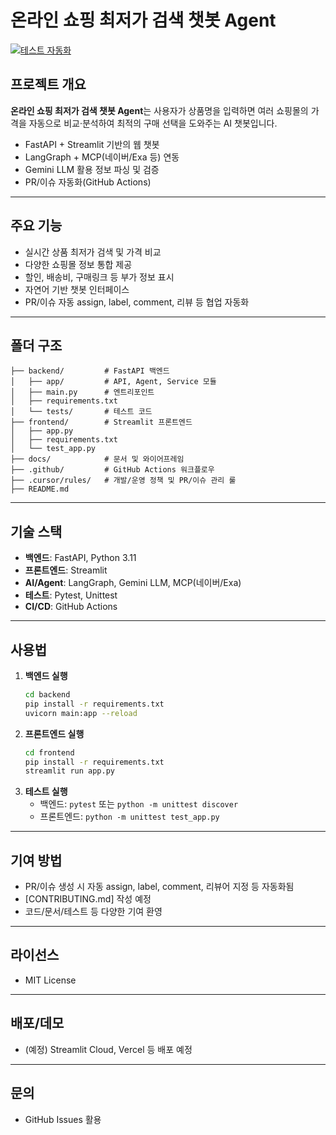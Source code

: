 # 온라인 쇼핑 최저가 검색 챗봇 Agent

[![테스트 자동화](https://github.com/sssssungs/vibe-coding-w2/actions/workflows/test.yml/badge.svg)](https://github.com/sssssungs/vibe-coding-w2/actions/workflows/test.yml)

## 프로젝트 개요

**온라인 쇼핑 최저가 검색 챗봇 Agent**는 사용자가 상품명을 입력하면 여러 쇼핑몰의 가격을 자동으로 비교·분석하여 최적의 구매 선택을 도와주는 AI 챗봇입니다.

- FastAPI + Streamlit 기반의 웹 챗봇
- LangGraph + MCP(네이버/Exa 등) 연동
- Gemini LLM 활용 정보 파싱 및 검증
- PR/이슈 자동화(GitHub Actions)

---

## 주요 기능
- 실시간 상품 최저가 검색 및 가격 비교
- 다양한 쇼핑몰 정보 통합 제공
- 할인, 배송비, 구매링크 등 부가 정보 표시
- 자연어 기반 챗봇 인터페이스
- PR/이슈 자동 assign, label, comment, 리뷰 등 협업 자동화

---

## 폴더 구조
```
├── backend/         # FastAPI 백엔드
│   ├── app/         # API, Agent, Service 모듈
│   ├── main.py      # 엔트리포인트
│   ├── requirements.txt
│   └── tests/       # 테스트 코드
├── frontend/        # Streamlit 프론트엔드
│   ├── app.py
│   ├── requirements.txt
│   └── test_app.py
├── docs/            # 문서 및 와이어프레임
├── .github/         # GitHub Actions 워크플로우
├── .cursor/rules/   # 개발/운영 정책 및 PR/이슈 관리 룰
├── README.md
```

---

## 기술 스택
- **백엔드**: FastAPI, Python 3.11
- **프론트엔드**: Streamlit
- **AI/Agent**: LangGraph, Gemini LLM, MCP(네이버/Exa)
- **테스트**: Pytest, Unittest
- **CI/CD**: GitHub Actions

---

## 사용법
1. **백엔드 실행**
   ```bash
   cd backend
   pip install -r requirements.txt
   uvicorn main:app --reload
   ```
2. **프론트엔드 실행**
   ```bash
   cd frontend
   pip install -r requirements.txt
   streamlit run app.py
   ```
3. **테스트 실행**
   - 백엔드: `pytest` 또는 `python -m unittest discover`
   - 프론트엔드: `python -m unittest test_app.py`

---

## 기여 방법
- PR/이슈 생성 시 자동 assign, label, comment, 리뷰어 지정 등 자동화됨
- [CONTRIBUTING.md] 작성 예정
- 코드/문서/테스트 등 다양한 기여 환영

---

## 라이선스
- MIT License

---

## 배포/데모
- (예정) Streamlit Cloud, Vercel 등 배포 예정

---

## 문의
- GitHub Issues 활용 